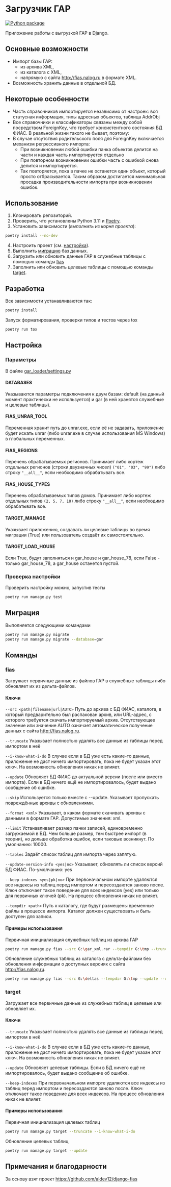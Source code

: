 # Загрузчик ГАР
[![Python package](https://github.com/Feosen/django-fias/actions/workflows/dev.yml/badge.svg?branch=dev)](https://github.com/Feosen/django-fias/actions/workflows/dev.yml)

Приложение работы с выгрузкой ГАР в Django.

## Основные возможности
* Импорт базы ГАР:
    * из архива XML,
    * из каталога с XML,
    * напрямую с сайта http://fias.nalog.ru в формате XML.
* Возможность хранить данные в отдельной БД.

## Некоторые особенности
* Часть справочников импортируется независимо от настроек: вся статусная информация, типы адресных объектов, таблица AddrObj
* Все справочники и классификаторы связаны между собой посредством ForeignKey, что требует консистентного состояния БД ФИАС. В реальной жизни такого не бывает, поэтому:
* В случае отсутствия родительского поля для ForeignKey включается механизм регрессивного импорта:
    * При возникновении любой ошибки пачка объектов делится на части и каждая часть импортируется отдельно
    * При повторном возникновении ошибки часть с ошибкой снова делится и импортируется.
    * Так повторяется, пока в пачке не останется один объект, который просто отбрасывается.
    Таким образом достигается минимальная просадка производительности импорта при возникновении ошибок.

## Использование
1. Клонировать репозиторий.
2. Проверить, что установлены Python 3.11 и [Poetry](https://python-poetry.org/docs/).
3. Установить зависимости (*выполнить из корня проекта*): 
```sh
poetry install --no-dev
```
4. Настроить проект (см. [настройка](#Настройка)).
5. Выполнить [миграцию](#Миграция) баз данных.
6. Загрузить или обновить данные ГАР в служебные таблицы с помощью команды [fias](#fias)
7. Заполнить или обновить целевые таблицы с помощью команды [target](#target).

## Разработка

Все зависимости устанавливаются так:
```sh
poetry install
```
Запуск форматирования, проверки типов и тестов через tox
```sh
poetry run tox
```

## Настройка

### Параметры
В файле [gar_loader/settings.py](gar_loader/settings.py)
#### DATABASES
Указываются параметры подключения к двум базам: default (на данный момент практически не используется)
и gar (в ней хранятся служебные и целевые таблицы).
#### FIAS_UNRAR_TOOL
Переменная хранит путь до unrar.exe, если её не задавать, приложение будет искать unrar (либо unrar.exe в случае
использования MS Windows) в глобальных переменных.
#### FIAS_REGIONS
Перечень обрабатываемых регионов. Принимает либо кортеж отдельных регионов (строки двузначных чисел)
```("01", "03", "99")``` либо строку ```"__all__"```, если необходимо обрабатывать все.
#### FIAS_HOUSE_TYPES
Перечень обрабатываемых типов домов. Принимает либо кортеж отдельных типов ```(2, 5, 7, 10)```
либо строку ```"__all__"```, если необходимо обрабатывать все.
#### TARGET_MANAGE
Указывает приложению, создавать ли целевые таблицы во время миграции (True) или пользователь создаёт их самостоятельно.
#### TARGET_LOAD_HOUSE
Если True, будут заполняться и gar_house и gar_house_78, если False - только gar_house_78, а gar_house останется пустой.

### Проверка настройки
Проверить настройку можно, запустив тесты
```sh
poetry run manage.py test
```

## Миграция
Выполняется следующими командами
```sh
poetry run manage.py migrate
poetry run manage.py migrate --database=gar
```

## Команды
### fias
Загружает первичные данные из файлов ГАР в служебные таблицы либо обновляет их из дельта-файлов.
#### Ключи
`--src <path|filename|url|AUTO>`
    Путь до архива с БД ФИАС, каталога, в который предварительно был распакован архив, или URL-адрес,
    с которого требуется скачать импортируемый архив. Отсутствующее значение или значение AUTO означает автоматическое
    получение данных с сайта http://fias.nalog.ru.

`--truncate`
    Указывает полностью удалять все данные из таблицы перед импортом в неё

`--i-know-what-i-do`
    В случае если в БД уже есть какие-то данные, приложение не даст ничего импортировать, пока не будет указан этот ключ.
    На возможность обновления никак не влияет.

`--update`
    Обновляет БД ФИАС до актуальной версии (после или вместо импорта).
    Если в БД ничего ещё не импортировалось, будет выдано сообщение об ошибке.

`--skip`
    Используется только вместе с --update. Указывает пропускать повреждённые архивы с обновлениями.

`--format <xml>`
    Указывает, в каком формате скачивать архивы с данными в формате ГАР. Допустимые значения: xml.

`--limit`
    Устанавливает размер пачки записей, единовременно загружаемой в БД. Чем больше размер, тем быстрее импорт
    (в теории), но дольше обработка ошибок, если таковые возникнут. По умолчанию: 10000.

`--tables`
    Задаёт список таблиц для импорта через запятую.

`--update-version-info <yes|no>`
    Указывает, обновлять ли список версий БД ФИАС.
    По-умолчанию: yes

`--keep-indexes <yes|pk|no>`
    При первоначальном импорте удаляются все индексы из таблиц перед импортом и пересоздаются заново после.
    Ключ отключает такое поведение для всех индексов (yes) или только для первичных ключей (pk).
    На процесс обновления никак не влияет.

`--tempdir <path>`
    Путь к каталогу, где будут размещены временные файлы в процессе импорта.
    Каталог должен существовать и быть доступен для записи.

#### Примеры использования
Первичная инициализация служебных таблиц из архива ГАР
```sh
poetry run manage.py fias --src G:\gar_xml.rar --tempdir G:\tmp --truncate --i-know-what-i-do --keep-indexes no
```

Обновление служебных таблиц из каталога с дельта-файлами без обновления информации о доступных версиях с
сайта http://fias.nalog.ru.
```sh
poetry run manage.py fias --src G:\deltas --tempdir G:\tmp --update --update-version-info no
```

### target
Загружает все первичные данные из служебных таблиц в целевые или обновляет их.
#### Ключи
`--truncate`
    Указывает полностью удалять все данные из таблицы перед импортом в неё

`--i-know-what-i-do`
    В случае если в БД уже есть какие-то данные, приложение не даст ничего импортировать, пока не будет указан этот ключ.
    На возможность обновления никак не влияет.

`--update`
    Обновляет целевые таблицы.
    Если в БД ничего ещё не импортировалось, будет выдано сообщение об ошибке.

`--keep-indexes`
    При первоначальном импорте удаляются все индексы из таблиц перед импортом и пересоздаются заново после.
    Ключ отключает такое поведение для всех индексов.
    На процесс обновления никак не влияет.

#### Примеры использования
Первичная инициализация целевых таблиц
```sh
poetry run manage.py target --truncate --i-know-what-i-do
```
Обновление целевых таблиц
```sh
poetry run manage.py target --update
```



## Примечания и благодарности

За основу взят проект https://github.com/aldev12/django-fias
